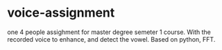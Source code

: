 # voice-assignment
one 4 people assighment for master degree semeter 1 course.
With the recorded voice to enhance, and detect the vowel. 
Based on python, FFT.
